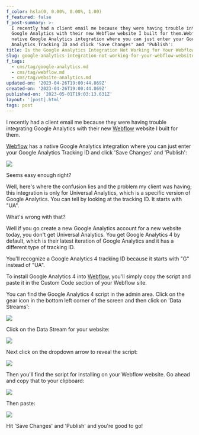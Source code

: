 ```yaml
---
f_color: hsla(0, 0.00%, 0.00%, 1.00)
f_featured: false
f_post-summary: >-
  I recently had a client email me because they were having trouble integrating
  Google Analytics with their new Webflow website I built for them.Webflow has a
  native Google Analytics integration where you can just enter your Google
  Analytics Tracking ID and click 'Save Changes' and 'Publish':
title: Is the Google Analytics Integration Not Working for Your Webflow Website?
slug: google-analytics-integration-not-working-for-your-webflow-website
f_tags:
  - cms/tag/google-analytics.md
  - cms/tag/webflow.md
  - cms/tag/website-analytics.md
updated-on: '2023-04-26T19:00:44.869Z'
created-on: '2023-04-26T19:00:44.869Z'
published-on: '2023-05-01T19:03:13.631Z'
layout: '[post].html'
tags: post
---
```


I recently had a client email me because they were having trouble integrating Google Analytics with their new [Webflow](https://webflow.grsm.io/4623107) website I built for them.

[Webflow](https://webflow.grsm.io/4623107) has a native Google Analytics integration where you can just enter your Google Analytics Tracking ID and click 'Save Changes' and 'Publish':

![](https://uploads-ssl.webflow.com/643ef3037ed557253b9bbcfe/64497439e9e76bb58148963f_220c4520-f8f7-4c91-beae-29ee6183c643.jpeg)

Seems easy enough right?

Well, here's where the confusion lies and the problem my client was having; this integration is only for Universal Analytics, which is a specific version of Google Analytics. You can tell by looking at the tracking ID. It starts with "UA".

What's wrong with that?

Well if you go create a new Google Analytics account for a new website today, you don't get Universal Analytics. You get Google Analytics 4 by default, which is their latest iteration of Google Analytics and it has a different type of tracking ID.

You'll recognize a Google Analytics 4 tracking ID because it starts with "G" instead of "UA".

To install Google Analytics 4 into [Webflow](https://webflow.grsm.io/4623107), you'll simply copy the script and paste it in the Custom Code section of your Webflow site.

You can find the Google Analytics 4 script in the admin area. Click on the gear icon in the bottom left corner of the screen and then click on 'Data Streams':

![](https://uploads-ssl.webflow.com/643ef3037ed557253b9bbcfe/64497439821df796b1a08155_CleanShot-2021-03-24-at-19.29.55%402x.jpeg)

Click on the Data Stream for your website:

![](https://uploads-ssl.webflow.com/643ef3037ed557253b9bbcfe/644974393f0674c9d5629e12_CleanShot-2021-03-24-at-19.32.51%402x.jpeg)

Next click on the dropdown arrow to reveal the script:

![](https://uploads-ssl.webflow.com/643ef3037ed557253b9bbcfe/64497439e05557739b47e940_CleanShot-2021-03-24-at-19.34.19%402x.jpeg)

Then you'll find the script for installing on your Webflow website. Go ahead and copy that to your clipboard:

![](https://uploads-ssl.webflow.com/643ef3037ed557253b9bbcfe/6449743a9d76bf568deac521_CleanShot-2021-03-24-at-19.35.09%402x.png)

Then paste:

![](https://uploads-ssl.webflow.com/643ef3037ed557253b9bbcfe/6449743a5fe6d139699d88b3_CleanShot-2021-03-24-at-19.41.40%402x.jpeg)

Hit 'Save Changes' and 'Publish' and you're good to go!

‍
